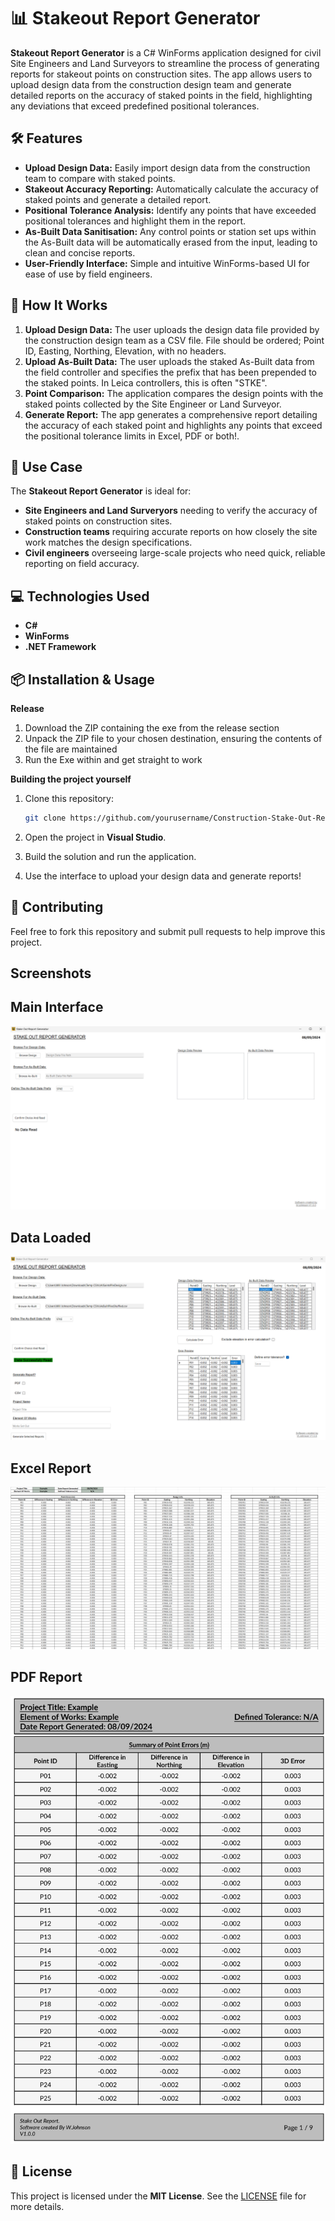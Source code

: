 # 📊 Stakeout Report Generator

**Stakeout Report Generator** is a C# WinForms application designed for civil Site Engineers and Land Surveyors to streamline the process of generating reports for stakeout points on construction sites. The app allows users to upload design data from the construction design team and generate detailed reports on the accuracy of staked points in the field, highlighting any deviations that exceed predefined positional tolerances.

## 🛠 Features

- **Upload Design Data:** Easily import design data from the construction team to compare with staked points.
- **Stakeout Accuracy Reporting:** Automatically calculate the accuracy of staked points and generate a detailed report.
- **Positional Tolerance Analysis:** Identify any points that have exceeded positional tolerances and highlight them in the report.
- **As-Built Data Sanitisation:** Any control points or station set ups within the As-Built data will be automatically erased from the input, leading to clean and concise reports.
- **User-Friendly Interface:** Simple and intuitive WinForms-based UI for ease of use by field engineers.

## 🚀 How It Works

1. **Upload Design Data:** The user uploads the design data file provided by the construction design team as a CSV file. File should be ordered; Point ID, Easting, Northing, Elevation, with no headers.
2. **Upload As-Built Data:** The user uploads the staked As-Built data from the field controller and specifies the prefix that has been prepended to the staked points. In Leica controllers, this is often "STKE".
3. **Point Comparison:** The application compares the design points with the staked points collected by the Site Engineer or Land Surveyor.
4. **Generate Report:** The app generates a comprehensive report detailing the accuracy of each staked point and highlights any points that exceed the positional tolerance limits in Excel, PDF or both!.

## 🎯 Use Case

The **Stakeout Report Generator** is ideal for:
- **Site Engineers and Land Surveryors** needing to verify the accuracy of staked points on construction sites.
- **Construction teams** requiring accurate reports on how closely the site work matches the design specifications.
- **Civil engineers** overseeing large-scale projects who need quick, reliable reporting on field accuracy.

## 💻 Technologies Used

- **C#**
- **WinForms**
- **.NET Framework**

## 📦 Installation & Usage

**Release**
1. Download the ZIP containing the exe from the release section
2. Unpack the ZIP file to your chosen destination, ensuring the contents of the file are maintained
3. Run the Exe within and get straight to work

**Building the project yourself**

1. Clone this repository:
    ```bash
    git clone https://github.com/yourusername/Construction-Stake-Out-Report-Generator.git
    ```

2. Open the project in **Visual Studio**.

3. Build the solution and run the application.

4. Use the interface to upload your design data and generate reports!

## 🤝 Contributing

Feel free to fork this repository and submit pull requests to help improve this project.

## Screenshots

## Main Interface
![Main UI](Screenshots/Main%20UI.png)

## Data Loaded
![Data Loaded](Screenshots/Data%20Loaded.png)

## Excel Report
![Excel Report](Screenshots/Excel%20Report.png)

## PDF Report
![PDF Report](Screenshots/PDF%20Report.png)

## 📝 License

This project is licensed under the **MIT License**. See the [LICENSE](LICENSE) file for more details.
